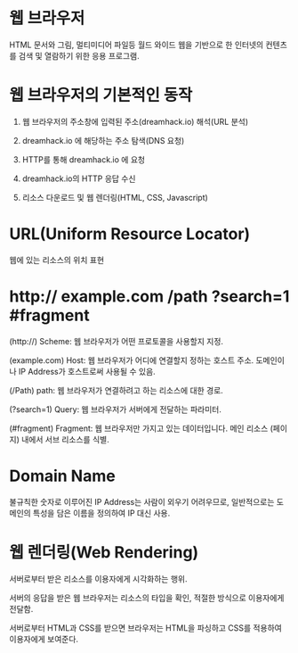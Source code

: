 # 웹 브라우저

HTML 문서와 그림, 멀티미디어 파일등 월드 와이드 웹을 기반으로 한 인터넷의 컨텐츠를 검색 및 열람하기 위한 응용 프로그램.

# 웹 브라우저의 기본적인 동작

1. 웹 브라우저의 주소창에 입력된 주소(dreamhack.io) 해석(URL 분석)

2. dreamhack.io 에 해당하는 주소 탐색(DNS 요청)

3. HTTP를 통해 dreamhack.io 에 요청

4. dreamhack.io의 HTTP 응답 수신

5. 리소스 다운로드 및 웹 렌더링(HTML, CSS, Javascript)

# URL(Uniform Resource Locator)

웹에 있는 리소스의 위치 표현

# http:// example.com /path ?search=1 #fragment

(http://) Scheme: 웹 브라우저가 어떤 프로토콜을 사용할지 지정.

(example.com) Host: 웹 브라우저가 어디에 연결할지 정하는 호스트 주소. 도메인이나 IP Address가 호스트로써 사용될 수 있음.

(/Path) path: 웹 브라우저가 연결하려고 하는 리소스에 대한 경로.

(?search=1) Query: 웹 브라우저가 서버에게 전달하는 파라미터.

(#fragment) Fragment: 웹 브라우저만 가지고 있는 데이터입니다. 메인 리소스 (페이지) 내에서 서브 리소스를 식별.

# Domain Name

불규칙한 숫자로 이루어진 IP Address는 사람이 외우기 어려우므로,
일반적으로는 도메인의 특성을 담은 이름을 정의하여 IP 대신 사용.

# 웹 렌더링(Web Rendering)

서버로부터 받은 리소스를 이용자에게 시각화하는 행위.

서버의 응답을 받은 웹 브라우저는 리소스의 타입을 확인, 적절한 방식으로 이용자에게 전달함.

서버로부터 HTML과 CSS를 받으면 브라우저는 HTML을 파싱하고 CSS를 적용하여 이용자에게 보여준다.
